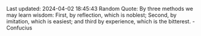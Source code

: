 Last updated: 2024-04-02 18:45:43
Random Quote: By three methods we may learn wisdom: First, by reflection, which is noblest; Second, by imitation, which is easiest; and third by experience, which is the bitterest. - Confucius